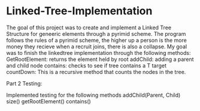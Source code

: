 # Linked-Tree-Implementation

The goal of this project was to create and implement a Linked Tree Structure for geneeric elements through a pyrimid scheme.
The program follows the rules of a pyrimid scheme, the higher up a person is the more money they recieve when a recruit joins, there is also a collapse.
My goal was to finish the linkedtree implementation through the following methods:
GetRootElement: returns the element held by root
addChild: adding a parent and child node
contains: checks to see if tree contains a T target
countDown: This is a recursive method that counts the nodes in the tree.

Part 2 Testing:

Implemented testing for the following methods
addChild(Parent, Child)
size()
getRootElement()
contains()
